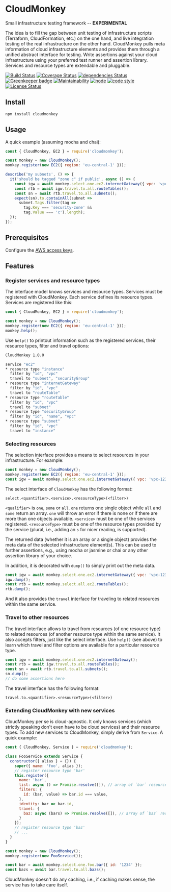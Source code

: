 # CloudMonkey

Small infrastructure testing framework -- **EXPERIMENTAL**

The idea is to fill the gap between
unit testing of infrastructure scripts (Terraform, CloudFormation, etc.) on the one hand,
and live integration testing of the real infrastructure on the other hand.
CloudMonkey pulls meta information of cloud infrastructure elements
and provides them through a unified abstract interface for testing.
Write assertions against your cloud infrastructure
using your preferred test runner and assertion library.
Services and resource types are extendable and pluggable.

[![Build Status](https://travis-ci.org/frankthelen/cloudmonkey.svg?branch=master)](https://travis-ci.org/frankthelen/cloudmonkey)
[![Coverage Status](https://coveralls.io/repos/github/frankthelen/cloudmonkey/badge.svg?branch=master)](https://coveralls.io/github/frankthelen/cloudmonkey?branch=master)
[![dependencies Status](https://david-dm.org/frankthelen/cloudmonkey/status.svg)](https://david-dm.org/frankthelen/cloudmonkey)
[![Greenkeeper badge](https://badges.greenkeeper.io/frankthelen/cloudmonkey.svg)](https://greenkeeper.io/)
[![Maintainability](https://api.codeclimate.com/v1/badges/520457acb01e31acc0a3/maintainability)](https://codeclimate.com/github/frankthelen/cloudmonkey/maintainability)
[![node](https://img.shields.io/node/v/cloudmonkey.svg)]()
[![code style](https://img.shields.io/badge/code_style-airbnb-brightgreen.svg)](https://github.com/airbnb/javascript)
[![License Status](http://img.shields.io/npm/l/cloudmonkey.svg)]()

## Install

```batch
npm install cloudmonkey
```

## Usage

A quick example (assuming mocha and chai):
```javascript
const { CloudMonkey, EC2 } = require('cloudmonkey');

const monkey = new CloudMonkey();
monkey.register(new EC2({ region: 'eu-central-1' }));

describe('my subnets', () => {
  it('should be tagged "zone c" if public', async () => {
    const igw = await monkey.select.one.ec2.internetGateway({ vpc: 'vpc-12345678' });
    const rtb = await igw.travel.to.all.routeTables();
    const sn = await rtb.travel.to.all.subnets();
    expect(sn).to.containAll(subnet =>
      subnet.Tags.filter(tag =>
        tag.Key === 'security-zone' &&
        tag.Value === 'c').length);
  });
});
```

## Prerequisites

Configure the [AWS access keys](https://docs.aws.amazon.com/sdk-for-javascript/v2/developer-guide/getting-started-nodejs.html#getting-started-nodejs-configure-keys).

## Features
### Register services and resource types

The interface model knows services and resource types.
Services must be registered with CloudMonkey.
Each service defines its resource types.
Services are registered like this:

```javascript
const { CloudMonkey, EC2 } = require('cloudmonkey');

const monkey = new CloudMonkey();
monkey.register(new EC2({ region: 'eu-central-1' }));
monkey.help();
```

Use `help()` to printout information such as the registered services,
their resource types, filter and travel options:
```bash
CloudMonkey 1.0.0

service "ec2"
* resource type "instance"
  filter by "id", "vpc"
  travel to "subnet", "securityGroup"
* resource type "internetGateway"
  filter by "id", "vpc"
  travel to "routeTable"
* resource type "routeTable"
  filter by "id", "vpc"
  travel to "subnet"
* resource type "securityGroup"
  filter by "id", "name", "vpc"
* resource type "subnet"
  filter by "id", "vpc"
  travel to "instance"
```

### Selecting resources

The selection interface provides a means to select resources in your infrastructure.
For example:
```javascript
const monkey = new CloudMonkey();
monkey.register(new EC2({ region: 'eu-central-1' }));
const igw = await monkey.select.one.ec2.internetGateway({ vpc: 'vpc-12345678' });
```

The select interface of `CloudMonkey` has the following format:
```
select.<quantifier>.<service>.<resourceType>(<filter>)
```

`<qualifier>` is `one`, `some` or `all`.
`one` returns one single object while `all` and `some` return an array.
`one` will throw an error if there is none or if there are more than one objects available.
`<service>` must be one of the services registered.
`<resourceType>` must be one of the resource types provided by the service
(plural, i.e., adding an `s` for nicer reading, is supported).

The returned data (whether it is an array or a single object) provides the meta data of the selected infrastructure element(s).
This can be used to further assertions, e.g., using mocha or jasmine or chai or any other assertion library of your choice.

In addition, it is decorated with `dump()` to simply print out the meta data.

```javascript
const igw = await monkey.select.one.ec2.internetGateway({ vpc: 'vpc-12345678' });
igw.dump();
const rtb = await monkey.select.all.ec2.routeTables();
rtb.dump();
```

And it also provides the `travel` interface for traveling to related resources within the same service.

### Travel to other resources

The travel interface allows to travel from resources (of one resource type) to related resources (of another resource type within the same service).
It also accepts filters, just like the select interface.
Use `help()` (see above) to learn which travel and filter options are available for a particular resource type.

```javascript
const igw = await monkey.select.one.ec2.internetGateway();
const rtb = await igw.travel.to.all.routeTables();
const sn = await rtb.travel.to.all.subnets();
sn.dump();
// do some assertions here
```

The travel interface has the following format:
```
travel.to.<quantifier>.<resourceType>(<filter>)
```

### Extending CloudMonkey with new services

CloudMonkey per se is cloud-agnostic.
It only knows services (which strictly speaking don't even have to be cloud services) and their resource types.
To add new services to CloudMonkey, simply derive from `Service`.
A quick example:

```javascript
const { CloudMonkey, Service } = require('cloudmonkey');

class FooService extends Service {
  constructor({ alias } = {}) {
    super({ name: 'foo', alias });
    // register resource type 'bar'
    this.register({
      name: 'bar',
      list: async () => Promise.resolve([]), // array of `bar` resources
      filters: {
        id: (bar, value) => bar.id === value,
      },
      identity: bar => bar.id,
      travel: {
        baz: async (bars) => Promise.resolve([]), // array of `baz` resources
      }
    });
    // register resource type 'baz'
    // ...
  }
}

const monkey = new CloudMonkey();
monkey.register(new FooService());

const bar = await monkey.select.one.foo.bar({ id: '1234' });
const bazs = await bar.travel.to.all.bazs();
```

CloudMonkey doesn't do any caching, i.e., if caching makes sense, the service has to take care itself.
